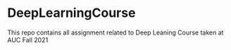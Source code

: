 # DeepLearningCourse
This repo contains all assignment related to Deep Leaning Course taken at AUC Fall 2021
